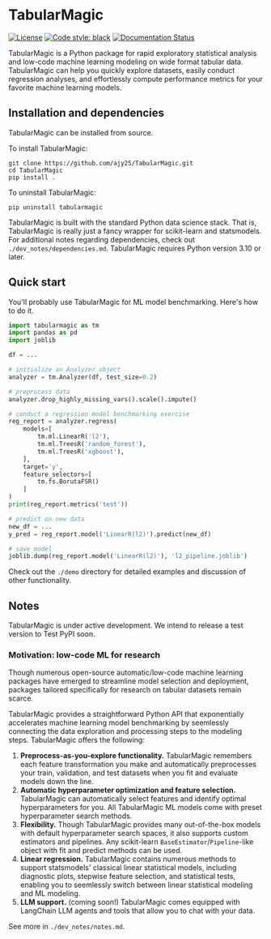 # TabularMagic

[![License](https://img.shields.io/badge/License-BSD%203--Clause-blue.svg)](https://opensource.org/licenses/BSD-3-Clause)
[![Code style: black](https://img.shields.io/badge/code%20style-black-000000.svg)](https://github.com/psf/black)
[![Documentation Status](https://readthedocs.org/projects/tabularmagic/badge/?version=latest)](https://tabularmagic.readthedocs.io/en/latest/?badge=latest)


TabularMagic is a Python package for rapid exploratory statistical analysis and low-code machine learning modeling on wide format tabular data. TabularMagic can help you quickly explore datasets, easily conduct regression analyses, and effortlessly compute performance metrics for your favorite machine learning models.


## Installation and dependencies

TabularMagic can be installed from source.

To install TabularMagic:
```
git clone https://github.com/ajy25/TabularMagic.git
cd TabularMagic
pip install .
```

To uninstall TabularMagic:
```
pip uninstall tabularmagic
```

TabularMagic is built with the standard Python data science stack. That is, TabularMagic is really just a fancy wrapper for scikit-learn and statsmodels. For additional notes regarding dependencies, check out `./dev_notes/dependencies.md`. TabularMagic requires Python version 3.10 or later.


## Quick start

You'll probably use TabularMagic for ML model benchmarking. Here's how to do it.

```python
import tabularmagic as tm
import pandas as pd
import joblib

df = ...

# initialize an Analyzer object
analyzer = tm.Analyzer(df, test_size=0.2)

# preprocess data
analyzer.drop_highly_missing_vars().scale().impute()

# conduct a regression model benchmarking exercise
reg_report = analyzer.regress(
    models=[
        tm.ml.LinearR('l2'),
        tm.ml.TreesR('random_forest'),
        tm.ml.TreesR('xgboost'),
    ],
    target='y',
    feature_selectors=[
        tm.fs.BorutaFSR()
    ]
)
print(reg_report.metrics('test'))

# predict on new data
new_df = ...
y_pred = reg_report.model('LinearR(l2)').predict(new_df)

# save model
joblib.dump(reg_report.model('LinearR(l2)'), 'l2_pipeline.joblib')
```

Check out the `./demo` directory for detailed examples and discussion of other functionality.


## Notes

TabularMagic is under active development. We intend to release a test version to Test PyPI soon.

### Motivation: low-code ML for research

Though numerous open-source automatic/low-code machine learning packages have emerged to streamline model selection and deployment, packages tailored specifically for research on tabular datasets remain scarce.

TabularMagic provides a straightforward Python API that exponentially accelerates machine learning model benchmarking by seemlessly connecting the data exploration and processing steps to the modeling steps. TabularMagic offers the following:
1. **Preprocess-as-you-explore functionality.** TabularMagic remembers each feature transformation you make and automatically preprocesses your train, validation, and test datasets when you fit and evaluate models down the line. 
2. **Automatic hyperparameter optimization and feature selection.** TabularMagic can automatically select features and identify optimal hyperparameters for you. All TabularMagic ML models come with preset hyperparameter search methods. 
3. **Flexibility.** Though TabularMagic provides many out-of-the-box models with default hyperparameter search spaces, it also supports custom estimators and pipelines. Any scikit-learn `BaseEstimator`/`Pipeline`-like object with fit and predict methods can be used. 
4. **Linear regression.** TabularMagic contains numerous methods to support statsmodels' classical linear statistical models, including diagnostic plots, stepwise feature selection, and statistical tests, enabling you to seemlessly switch between linear statistical modeling and ML modeling.
5. **LLM support.**  (coming soon!) TabularMagic comes equipped with LangChain LLM agents and tools that allow you to chat with your data. 

See more in `./dev_notes/notes.md`.







